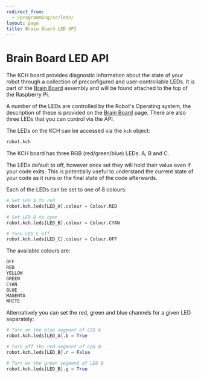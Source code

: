 ```yaml
---
redirect_from:
  - /programming/sr/leds/
layout: page
title: Brain Board LED API
---
```


Brain Board LED API
===================

The KCH board provides diagnostic information about the state of your robot through a collection of preconfigured and user-controllable LEDs.
It is part of the [Brain Board](/docs/kit/brain_board) assembly and will be found attached to the top of the Raspberry Pi.

A number of the LEDs are controlled by the Robot's Operating system, the description of these is provided on the [Brain Board](/docs/kit/brain_board) page.
There are also three LEDs that you can control via the API.

The LEDs on the KCH can be accessed via the `kch` object:

~~~~~ python
robot.kch
~~~~~

The KCH board has three RGB (red/green/blue) LEDs: A, B and C.

The LEDs default to off, however once set they will hold their value even if your code exits.
This is potentially useful to understand the current state of your code as it runs or the final state of the code afterwards.

Each of the LEDs can be set to one of 8 colours:

~~~~~ python
# Set LED A to red
robot.kch.leds[LED_A].colour = Colour.RED

# Set LED B to cyan
robot.kch.leds[LED_B].colour = Colour.CYAN

# Turn LED C off
robot.kch.leds[LED_C].colour = Colour.OFF
~~~~~

The available colours are:

~~~~~ python
OFF
RED
YELLOW
GREEN
CYAN
BLUE
MAGENTA
WHITE
~~~~~

Alternatively you can set the red, green and blue channels for a given LED separately:

~~~~~ python
# Turn on the blue segment of LED A
robot.kch.leds[LED_A].b = True

# Turn off the red segment of LED B
robot.kch.leds[LED_B].r = False

# Turn on the green segment of LED B
robot.kch.leds[LED_B].g = True
~~~~~
